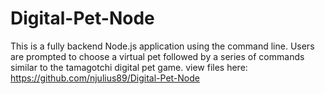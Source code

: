 # Digital-Pet-Node
This is a fully backend Node.js application using the command line.  Users are prompted to choose a virtual pet followed by a series of commands similar to the tamagotchi digital pet game. 
view files here: https://github.com/njulius89/Digital-Pet-Node
